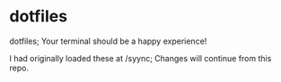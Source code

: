 dotfiles
========

dotfiles; Your terminal should be a happy experience!

I had originally loaded these at /syync; Changes will continue from this repo.
